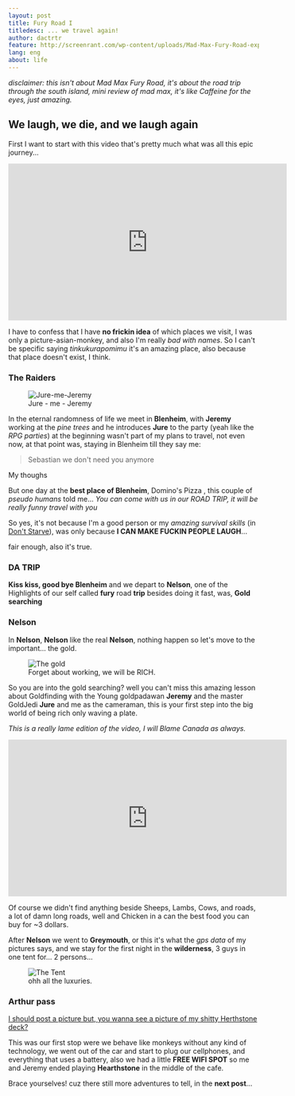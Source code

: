 ```yaml
---
layout: post
title: Fury Road I
titledesc: ... we travel again!
author: dactrtr
feature: http://screenrant.com/wp-content/uploads/Mad-Max-Fury-Road-explosion.jpg
lang: eng
about: life
---
```


_disclaimer: this isn't about Mad Max Fury Road, it's about the road trip through the south island, mini review of mad max, it's like Caffeine for the eyes, just amazing._

## We laugh, we die, and we laugh again

First I want to start with this video that's pretty much what was all this epic journey...

 <iframe width="560" height="315" src="https://www.youtube.com/embed/NGF6Z4Z5jMA" frameborder="0" allowfullscreen></iframe>
 
 I have to confess that I have **no frickin idea** of which places we visit, I was only a picture-asian-monkey, and also I'm really *bad with names*. So I can't be specific saying *tinkukurapomimu* it's an amazing place, also because that place doesn't exist, I think.
 
### The Raiders
 
<figure class="figimg">
<img src="http://i.imgur.com/dqlbp7A.jpg" alt="Jure-me-Jeremy">
<figcaption>
Jure - me - Jeremy
</figcaption>
</figure>

In the eternal randomness of life we meet in **Blenheim**, with **Jeremy** working at the _pine trees_ and he introduces **Jure** to the party (yeah like the _RPG parties_) at the beginning wasn't part of my plans to travel, not even now, at that point was, staying in Blenheim till they say me:

> Sebastian we don't need you anymore

My thoughs

But one day at the **best place of Blenheim**, Domino's Pizza , this couple of _pseudo humans_ told me... _You can come with us in our ROAD TRIP, it will be really funny travel with you_

So yes, it's not because I'm a good person or my _amazing survival skills_ (in [Don't Starve](https://www.kleientertainment.com/games/dont-starve)), was only because **I CAN MAKE FUCKIN PEOPLE LAUGH**...

fair enough, also it's true.

### DA TRIP

**Kiss kiss, good bye Blenheim** and we depart to **Nelson**, one of the Highlights of our self called **fury** road **trip** besides doing it fast, was, **Gold searching**

### Nelson

In **Nelson**, **Nelson** like the real **Nelson**, nothing happen so let's move to the important... the gold.

<figure class="figimg">
<img src="http://i.imgur.com/l4WHUup.jpg" alt="The gold">
<figcaption>
Forget about working, we will be RICH.
</figcaption>
</figure>

So you are into the gold searching? well you can't miss this amazing lesson about Goldfinding with the Young goldpadawan **Jeremy** and the master GoldJedi **Jure** and me as the cameraman, this is your first step into the big world of being rich only waving a plate.

_This is a really lame edition of the video, I will Blame Canada as always._

<iframe width="560" height="315" src="https://www.youtube.com/embed/8GzP3N_dlZ0" frameborder="0" allowfullscreen></iframe>

Of course we didn't find anything beside Sheeps, Lambs, Cows, and roads, a lot of damn long roads, well and Chicken in a can the best food you can buy for ~3 dollars.

After **Nelson** we went to **Greymouth**, or this it's what the _gps data_ of my pictures says, and we stay for the first night in the **wilderness**, 3 guys in one tent for... 2 persons...

<figure class="figimg">
<img src="http://i.imgur.com/PmUBoov.jpg" alt="The Tent">
<figcaption>
ohh all the luxuries.
</figcaption>
</figure>

### Arthur pass

[I should post a picture but, you wanna see a picture of my shitty Herthstone deck?](https://twitter.com/Dactrtr/status/669629793671876608)

This was our first stop were we behave like monkeys without any kind of technology, we went out of the car and start to plug our cellphones, and everything that uses a battery, also we had a little **FREE WIFI SPOT** so me and Jeremy ended playing **Hearthstone** in the middle of the cafe.

Brace yourselves! cuz there still more adventures to tell, in the **next post**...
